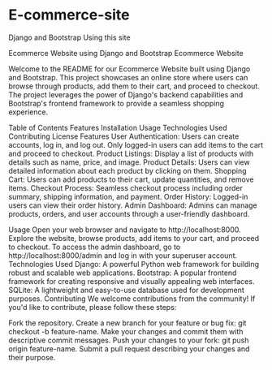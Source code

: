 # E-commerce-site
Django and Bootstrap Using this site

Ecommerce Website using Django and Bootstrap
Ecommerce Website <!-- You can replace this with a screenshot or logo of your website -->

Welcome to the README for our Ecommerce Website built using Django and Bootstrap. This project showcases an online store where users can browse through products, add them to their cart, and proceed to checkout. The project leverages the power of Django's backend capabilities and Bootstrap's frontend framework to provide a seamless shopping experience.

Table of Contents
Features
Installation
Usage
Technologies Used
Contributing
License
Features
User Authentication: Users can create accounts, log in, and log out. Only logged-in users can add items to the cart and proceed to checkout.
Product Listings: Display a list of products with details such as name, price, and image.
Product Details: Users can view detailed information about each product by clicking on them.
Shopping Cart: Users can add products to their cart, update quantities, and remove items.
Checkout Process: Seamless checkout process including order summary, shipping information, and payment.
Order History: Logged-in users can view their order history.
Admin Dashboard: Admins can manage products, orders, and user accounts through a user-friendly dashboard.

Usage
Open your web browser and navigate to http://localhost:8000.
Explore the website, browse products, add items to your cart, and proceed to checkout.
To access the admin dashboard, go to http://localhost:8000/admin and log in with your superuser account.
Technologies Used
Django: A powerful Python web framework for building robust and scalable web applications.
Bootstrap: A popular frontend framework for creating responsive and visually appealing web interfaces.
SQLite: A lightweight and easy-to-use database used for development purposes.
Contributing
We welcome contributions from the community! If you'd like to contribute, please follow these steps:

Fork the repository.
Create a new branch for your feature or bug fix: git checkout -b feature-name.
Make your changes and commit them with descriptive commit messages.
Push your changes to your fork: git push origin feature-name.
Submit a pull request describing your changes and their purpose.
